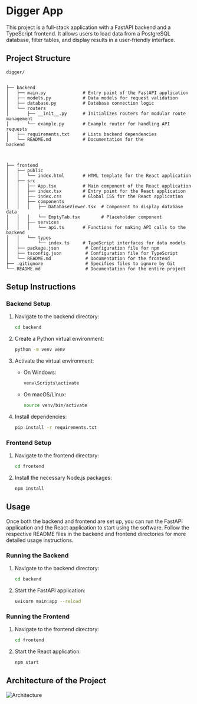 # Digger App

This project is a full-stack application with a FastAPI backend and a TypeScript frontend. It allows users to load data from a PostgreSQL database, filter tables, and display results in a user-friendly interface.


## Project Structure

```
digger/


├── backend
│   ├── main.py              # Entry point of the FastAPI application
│   ├── models.py            # Data models for request validation
│   ├── database.py          # Database connection logic
│   └── routers
│       ├── __init__.py      # Initializes routers for modular route management
│       └── example.py       # Example router for handling API requests
│   ├── requirements.txt     # Lists backend dependencies
│   └── README.md            # Documentation for the 
backend



├── frontend
│   ├── public
│   │   └── index.html       # HTML template for the React application
│   ├── src
│   │   ├── App.tsx          # Main component of the React application
│   │   ├── index.tsx        # Entry point for the React application
│   │   ├── index.css        # Global CSS for the React application
│   │   ├── components
│   │   │   ├── DatabaseViewer.tsx  # Component to display database data
│   │   │   └── EmptyTab.tsx        # Placeholder component
│   │   ├── services
│   │   │   └── api.ts       # Functions for making API calls to the backend
│   │   └── types
│   │       └── index.ts     # TypeScript interfaces for data models
│   ├── package.json          # Configuration file for npm
│   ├── tsconfig.json         # Configuration file for TypeScript
│   └── README.md             # Documentation for the frontend
├── .gitignore                # Specifies files to ignore by Git
└── README.md                 # Documentation for the entire project
```

## Setup Instructions

### Backend Setup

1. Navigate to the backend directory:
   ```sh
   cd backend
   ```

2. Create a Python virtual environment:
   ```sh
   python -m venv venv
   ```

3. Activate the virtual environment:
   - On Windows:
     ```sh
     venv\Scripts\activate
     ```
   - On macOS/Linux:
     ```sh
     source venv/bin/activate
     ```

4. Install dependencies:
   ```sh
   pip install -r requirements.txt
   ```

### Frontend Setup

1. Navigate to the frontend directory:
   ```sh
   cd frontend
   ```

2. Install the necessary Node.js packages:
   ```sh
   npm install
   ```

## Usage

Once both the backend and frontend are set up, you can run the FastAPI application and the React application to start using the software. Follow the respective README files in the backend and frontend directories for more detailed usage instructions.

### Running the Backend

1. Navigate to the backend directory:
   ```sh
   cd backend
   ```

2. Start the FastAPI application:
   ```sh
   uvicorn main:app --reload
   ```

### Running the Frontend

1. Navigate to the frontend directory:
   ```sh
   cd frontend
   ```

2. Start the React application:
   ```sh
   npm start
   ```

## Architecture of the Project

![Architecture](images/architecture_project.png)
